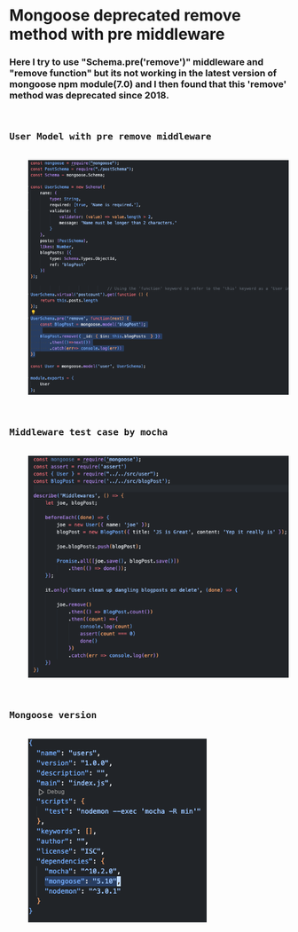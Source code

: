 # Mongoose deprecated remove method with pre middleware

### Here I try to use "Schema.pre('remove')" middleware and "remove function" but its not working in the latest version of mongoose npm module(7.0) and I then found that this 'remove' method was deprecated since 2018.

<pre>
    <h3>User Model with pre remove middleware</h3>
    <img src="./user_Model-middleware;.png" alt="">

    <h3>Middleware test case by mocha</h3>
    <img src="./middleware_test_case.png" alt="">

    <h3>Mongoose version</h3>
    <img src="./package.json.png" alt="">
</pre>
